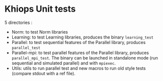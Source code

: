 # Khiops Unit tests

5 directories :

- Norm: to test Norm libraries
- Learning: to test Learning libraries, produces the binary `learning_test`
- Parallel: to test sequential features of the Parallel library, produces `parallel_test`
- Parallel-mpi: to test parallel features of the Parallel library, produces `parallel_mpi_test`. The binary can be launched in standalone mode (run sequential and simulated parallel) and with `mpiexec`.
- Utils: utils to run parallel test and new macros to run old style tests (compare stdout with a ref file).
